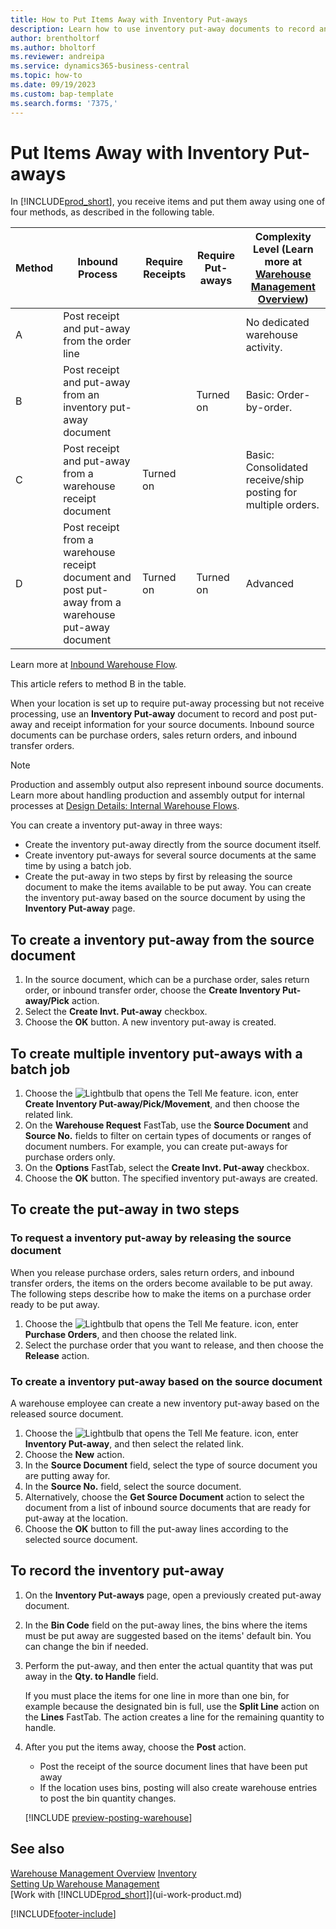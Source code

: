 ```yaml
---
title: How to Put Items Away with Inventory Put-aways
description: Learn how to use inventory put-away documents to record and post put-away and receipt information.
author: brentholtorf
ms.author: bholtorf
ms.reviewer: andreipa
ms.service: dynamics365-business-central
ms.topic: how-to
ms.date: 09/19/2023
ms.custom: bap-template
ms.search.forms: '7375,'
---
```

# Put Items Away with Inventory Put-aways

In [!INCLUDE[prod_short](includes/prod_short.md)], you receive items and put them away using one of four methods, as described in the following table.

|Method|Inbound Process|Require Receipts|Require Put-aways|Complexity Level (Learn more at [Warehouse Management Overview](design-details-warehouse-management.md))|  
|------------|---------------------|--------------|----------------|------------|  
|A|Post receipt and put-away from the order line|||No dedicated warehouse activity.|  
|B|Post receipt and put-away from an inventory put-away document||Turned on|Basic: Order-by-order.|  
|C|Post receipt and put-away from a warehouse receipt document|Turned on||Basic: Consolidated receive/ship posting for multiple orders.|  
|D|Post receipt from a warehouse receipt document and post put-away from a warehouse put-away document|Turned on|Turned on|Advanced|  

Learn more at [Inbound Warehouse Flow](design-details-inbound-warehouse-flow.md).

This article refers to method B in the table.

When your location is set up to require put-away processing but not receive processing, use an **Inventory Put-away** document to record and post put-away and receipt information for your source documents. Inbound source documents can be purchase orders, sales return orders, and inbound transfer orders.

> [!NOTE]
> Production and assembly output also represent inbound source documents. Learn more about handling production and assembly output for internal processes at [Design Details: Internal Warehouse Flows](design-details-internal-warehouse-flows.md).

You can create a inventory put-away in three ways:  

* Create the inventory put-away directly from the source document itself.  
* Create inventory put-aways for several source documents at the same time by using a batch job.  
* Create the put-away in two steps by first by releasing the source document to make the items available to be put away. You can create the inventory put-away based on the source document by using the **Inventory Put-away** page.  

## To create a inventory put-away from the source document

1. In the source document, which can be a purchase order, sales return order, or inbound transfer order, choose the **Create Inventory Put-away/Pick** action.  
2. Select the **Create Invt. Put-away** checkbox.
3. Choose the **OK** button. A new inventory put-away is created.

## To create multiple inventory put-aways with a batch job

1. Choose the ![Lightbulb that opens the Tell Me feature.](media/ui-search/search_small.png "Tell me what you want to do") icon, enter **Create Inventory Put-away/Pick/Movement**, and then choose the related link. 
2. On the **Warehouse Request** FastTab, use the **Source Document** and **Source No.** fields to filter on certain types of documents or ranges of document numbers. For example, you can create put-aways for purchase orders only.
3. On the **Options** FastTab, select the **Create Invt. Put-away** checkbox.
4. Choose the **OK** button. The specified inventory put-aways are created.

## To create the put-away in two steps

### To request a inventory put-away by releasing the source document

When you release purchase orders, sales return orders, and inbound transfer orders, the items on the orders become available to be put away. The following steps describe how to make the items on a purchase order ready to be put away.  

1. Choose the ![Lightbulb that opens the Tell Me feature.](media/ui-search/search_small.png "Tell me what you want to do") icon, enter **Purchase Orders**, and then choose the related link.
2. Select the purchase order that you want to release, and then choose the **Release** action.  

### To create a inventory put-away based on the source document

A warehouse employee can create a new inventory put-away based on the released source document.

1. Choose the ![Lightbulb that opens the Tell Me feature.](media/ui-search/search_small.png "Tell me what you want to do") icon, enter **Inventory Put-away**, and then select the related link.  
2. Choose the **New** action.  
3. In the **Source Document** field, select the type of source document you are putting away for.  
4. In the **Source No.** field, select the source document.  
5. Alternatively, choose the **Get Source Document** action to select the document from a list of inbound source documents that are ready for put-away at the location.  
6. Choose the **OK** button to fill the put-away lines according to the selected source document.  

## To record the inventory put-away

1. On the **Inventory Put-aways** page, open a previously created put-away document.  
2. In the **Bin Code** field on the put-away lines, the bins where the items must be put away are suggested based on the items' default bin. You can change the bin if needed.  
3. Perform the put-away, and then enter the actual quantity that was put away in the **Qty. to Handle** field.

    If you must place the items for one line in more than one bin, for example because the designated bin is full, use the **Split Line** action on the **Lines** FastTab. The action creates a line for the remaining quantity to handle.  
4. After you put the items away, choose the **Post** action.  

    * Post the receipt of the source document lines that have been put away
    * If the location uses bins, posting will also create warehouse entries to post the bin quantity changes.

    [!INCLUDE [preview-posting-warehouse](includes/preview-posting-warehouse.md)]

## See also 

[Warehouse Management Overview](design-details-warehouse-management.md)
[Inventory](inventory-manage-inventory.md)  
[Setting Up Warehouse Management](warehouse-setup-warehouse.md)  
[Work with [!INCLUDE[prod_short](includes/prod_short.md)]](ui-work-product.md)  


[!INCLUDE[footer-include](includes/footer-banner.md)]
